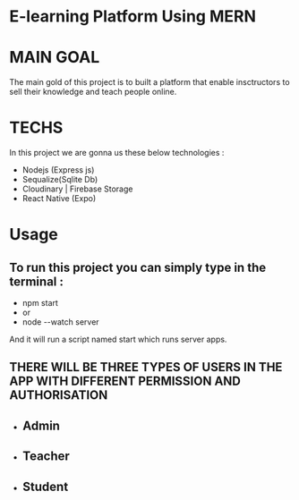 # E-learning Platform Using MERN

# MAIN GOAL

The main gold of this project is to built a platform that enable insctructors to sell their knowledge and teach people online.

# TECHS
In this project we are gonna us these below technologies :


- Nodejs (Express js)
- Sequalize(Sqlite Db)
- Cloudinary | Firebase Storage
- React Native (Expo)

# Usage
## To run this project you can simply type in the terminal :

- npm start
- or
- node --watch server
  
And it will run a script named start which runs server apps.

## THERE WILL BE THREE TYPES OF USERS IN THE APP WITH DIFFERENT PERMISSION AND AUTHORISATION

- ## Admin
  	
- ## Teacher
  	
- ## Student
